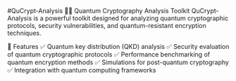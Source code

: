 #QuCrypt-Analysis 🔐🔬
Quantum Cryptography Analysis Toolkit
QuCrypt-Analysis is a powerful toolkit designed for analyzing quantum cryptographic protocols, security vulnerabilities, and quantum-resistant encryption techniques.

🚀 Features
✅ Quantum key distribution (QKD) analysis
✅ Security evaluation of quantum cryptographic protocols
✅ Performance benchmarking of quantum encryption methods
✅ Simulations for post-quantum cryptography
✅ Integration with quantum computing frameworks
